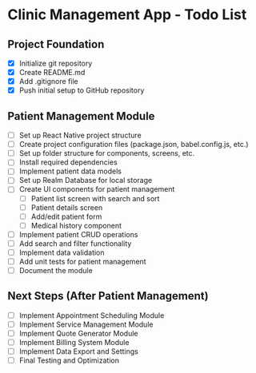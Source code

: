 # Clinic Management App - Todo List

## Project Foundation
- [x] Initialize git repository
- [x] Create README.md
- [x] Add .gitignore file
- [x] Push initial setup to GitHub repository

## Patient Management Module
- [ ] Set up React Native project structure
- [ ] Create project configuration files (package.json, babel.config.js, etc.)
- [ ] Set up folder structure for components, screens, etc.
- [ ] Install required dependencies
- [ ] Implement patient data models
- [ ] Set up Realm Database for local storage
- [ ] Create UI components for patient management
  - [ ] Patient list screen with search and sort
  - [ ] Patient details screen
  - [ ] Add/edit patient form
  - [ ] Medical history component
- [ ] Implement patient CRUD operations
- [ ] Add search and filter functionality
- [ ] Implement data validation
- [ ] Add unit tests for patient management
- [ ] Document the module

## Next Steps (After Patient Management)
- [ ] Implement Appointment Scheduling Module
- [ ] Implement Service Management Module
- [ ] Implement Quote Generator Module
- [ ] Implement Billing System Module
- [ ] Implement Data Export and Settings
- [ ] Final Testing and Optimization
